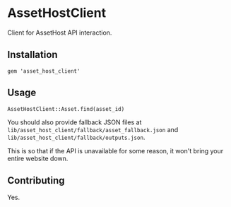 # AssetHostClient

Client for AssetHost API interaction.

## Installation

    gem 'asset_host_client'

## Usage

`AssetHostClient::Asset.find(asset_id)`

You should also provide fallback JSON files at 
`lib/asset_host_client/fallback/asset_fallback.json` and 
`lib/asset_host_client/fallback/outputs.json`.

This is so that if the API is unavailable for some reason, it won't bring
your entire website down.


## Contributing

Yes.
